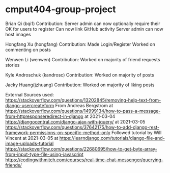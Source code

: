 # cmput404-group-project
Brian Qi (bqi1)
Contribution:
Server admin can now optionally require their OK for users to register
Can now link GitHub activity
Server admin can now host images

Hongfang Xu (hongfang)
Contribution:
Made Login/Register
Worked on commenting on posts

Wenwen Li (wenwen)
Contribution:
Worked on majority of friend requests stories

Kyle Androschuk (kandrosc)
Contribution:
Worked on majority of posts

Jacky Huang(jzhuang)
Contribution:
Worked on majority of liking posts


External Sources used:
https://stackoverflow.com/questions/13202845/removing-help-text-from-django-usercreateform
From Andreas Bergstrom at https://stackoverflow.com/questions/14999134/how-to-pass-a-message-from-httpresponseredirect-in-django at 2021-03-04 
https://djangocentral.com/django-ajax-with-jquery/ at 2021-03-05
https://stackoverflow.com/questions/37642175/how-to-add-django-rest-framework-permissions-on-specific-method-only
Followed tutorial by Will Vincent at 2021-03-05 at https://learndjango.com/tutorials/django-file-and-image-uploads-tutorial
https://stackoverflow.com/questions/22680695/how-to-get-byte-array-from-input-type-file-using-javascript
https://codingwithmitch.com/courses/real-time-chat-messenger/querying-friends/
